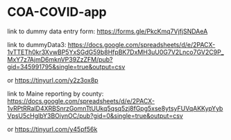 # COA-COVID-app

link to dummy data entry form: https://forms.gle/PkcKmq7VjfjSNDAeA

link to dummyData3: https://docs.google.com/spreadsheets/d/e/2PACX-1vTTETh0kr3XvwBP5YxSGdG59b8HfpBK7DxMH3uU0G7V2Lnco7GV2C9P_MxY7z7AjmD6mknVP39ZzZFM/pub?gid=345991795&single=true&output=csv

or https://tinyurl.com/y2z3ox8p


link to Maine reporting by county: https://docs.google.com/spreadsheets/d/e/2PACX-1vRPtRRaID4XRBSnrzGomnTtUUkq5qsq5zj8fGpg5xse8ytsyFUVqAKKypYybVpsU5cHgIbY3BOiynOC/pub?gid=0&single=true&output=csv

or https://tinyurl.com/y45pf56k
